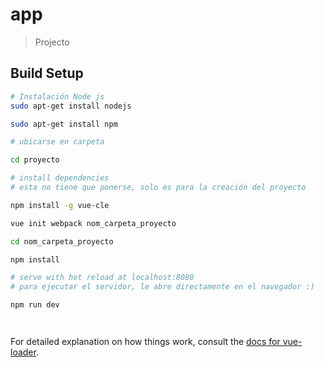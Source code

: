 # app

> Projecto

## Build Setup

``` bash
# Instalación Node js
sudo apt-get install nodejs

sudo apt-get install npm

# ubicarse en carpeta

cd proyecto

# install dependencies
# esta no tiene que ponerse, solo es para la creación del proyecto

npm install -g vue-cle

vue init webpack nom_carpeta_proyecto

cd nom_carpeta_proyecto

npm install

# serve with hot reload at localhost:8080
# para ejecutar el servidor, le abre directamente en el navegador :)

npm run dev




```

For detailed explanation on how things work, consult the [docs for vue-loader](http://vuejs.github.io/vue-loader).
